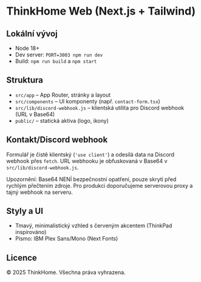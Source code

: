 ThinkHome Web (Next.js + Tailwind)
=================================

Lokální vývoj
-------------

- Node 18+
- Dev server: `PORT=3003 npm run dev`
- Build: `npm run build` a `npm start`

Struktura
---------

- `src/app` – App Router, stránky a layout
- `src/components` – UI komponenty (např. `contact-form.tsx`)
- `src/lib/discord-webhook.js` – klientská utilita pro Discord webhook (URL v Base64)
- `public/` – statická aktiva (logo, ikony)

Kontakt/Discord webhook
-----------------------

Formulář je čistě klientský (`'use client'`) a odesílá data na Discord webhook přes `fetch`. URL webhooku je obfuskovaná v Base64 v `src/lib/discord-webhook.js`.

Upozornění: Base64 NENÍ bezpečnostní opatření, pouze skrytí před rychlým přečtením zdroje. Pro produkci doporučujeme serverovou proxy a tajný webhook na serveru.

Styly a UI
----------

- Tmavý, minimalistický vzhled s červeným akcentem (ThinkPad inspirováno)
- Písmo: IBM Plex Sans/Mono (Next Fonts)

Licence
-------

© 2025 ThinkHome. Všechna práva vyhrazena.
